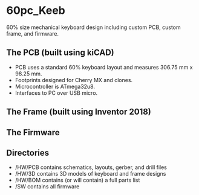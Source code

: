 # 60pc_Keeb
60% size mechanical keyboard design including custom PCB, custom frame, and firmware. 

## The PCB (built using kiCAD)
* PCB uses a standard 60% keyboard layout and measures 306.75 mm x 98.25 mm.
* Footprints designed for Cherry MX and clones.
* Microcontroller is ATmega32u8.
* Interfaces to PC over USB micro.

## The Frame (built using Inventor 2018)

## The Firmware

## Directories
* /HW/PCB contains schematics, layouts, gerber, and drill files
* /HW/3D contains 3D models of keyboard and frame designs
* /HW/BOM contains (or will contain) a full parts list
* /SW contains all firmware
